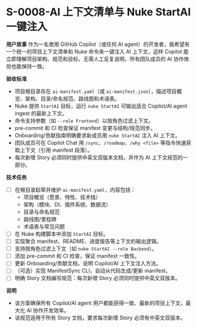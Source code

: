 <!-- 优先级：P0 -->
<!-- 状态：未开始 -->
# S-0008-AI 上下文清单与 Nuke StartAI 一键注入

**用户故事**
作为一名使用 GitHub Copilot（或任何 AI agent）的开发者，我希望有一个统一的项目上下文清单和 Nuke 命令来一键注入 AI 上下文，这样 Copilot 能立即理解项目架构、规范和目标，无需人工反复说明，所有团队成员的 AI 协作体验也能保持一致。

**验收标准**
- 项目根目录存在 `ai-manifest.yaml`（或 `ai-manifest.json`），描述项目概览、架构、目录/命名规范、路线图和术语表。
- Nuke 提供 `StartAI` 目标，运行 `nuke StartAI` 可输出适合 Copilot/AI agent ingest 的最新上下文。
- 命令支持参数（如 `--role Frontend`）以按角色过滤上下文。
- pre-commit 和 CI 检查保证 manifest 变更与结构/规范同步。
- Onboarding/贡献指南明确要求新成员用 `nuke StartAI` 注入 AI 上下文。
- 团队成员可在 Copilot Chat 用 `/sync`、`/roadmap`、`/why <file>` 等指令快速获取上下文（引用 manifest 段落）。
- 每次新增 Story 必须同时提供中英文双版本文档，并作为 AI 上下文规范的一部分。

**技术任务**
- [ ] 在根目录起草并维护 `ai-manifest.yaml`，内容包括：
    - 项目概览（愿景、特性、技术栈）
    - 架构（模块、DI、插件系统、数据流）
    - 目录与命名规范
    - 路线图/里程碑
    - 术语表与常见问题
- [ ] 在 Nuke 构建脚本中添加 `StartAI` 目标。
- [ ] 实现聚合 manifest、README、进度报告等上下文的输出逻辑。
- [ ] 支持按角色过滤上下文（如 `nuke StartAI --role Backend`）。
- [ ] 添加 pre-commit 和 CI 检查，保证 manifest 一致性。
- [ ] 更新 Onboarding/贡献文档，说明 Copilot/AI 上下文注入方法。
- [ ] （可选）实现 ManifestSync CLI，自动从代码生成/更新 manifest。
- [ ] 明确 Story 文档编写规范：每次新增 Story 必须同时提供中英文双版本。

**说明**
- 该方案确保所有 Copilot/AI agent 用户都能获得一致、最新的项目上下文，最大化 AI 协作开发效率。
- 该规范适用于所有 Story 文档，要求每次新增 Story 必须有中英文双版本。
